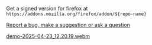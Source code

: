 Get a signed version for firefox at `https://addons.mozilla.org/firefox/addon/${repo-name}`

[Report a bug, make a suggestion or ask a question](https://github.com/igorlogius/igorlogius/issues/new/choose)

[demo-2025-04-23_12.20.19.webm](https://github.com/user-attachments/assets/2ee71ed6-e15a-49c5-b404-7a803f5b30e1)
